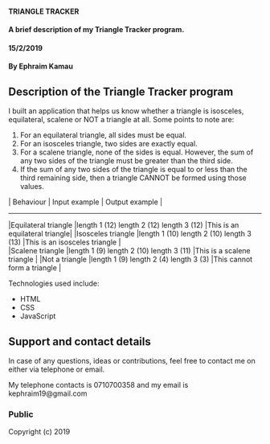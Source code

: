#### TRIANGLE TRACKER
#### A brief description of my Triangle Tracker program.
#### 15/2/2019
#### By **Ephraim Kamau**

## Description of the Triangle Tracker program
<p>I built an application that helps us know whether a triangle is isosceles, equilateral, scalene or NOT a triangle at all.
Some points to note are:
<ol>
<li>For an equilateral triangle, all sides must be equal.</li>
<li>For an isosceles triangle, two sides are exactly equal.</li>
<li>For a scalene triangle, none of the sides is equal. However, the sum of any two sides of the triangle must be greater than the third side.</li>
<li>If the sum of any two sides of the triangle is equal to or less than the third remaining side, then a triangle CANNOT be formed using those values.</li></p>
</ol>


|       Behaviour     |              Input example                 |           Output example      |
-------------------    -----------------------------------------    --------------------------------
|Equilateral triangle |length 1 (12) length 2 (12)  length 3 (12)  |This is an equilateral triangle|
|Isosceles triangle   |length 1 (10) length 2 (10)  length 3 (13)  |This is an isosceles triangle  |  
|Scalene triangle     |length 1 (9) length 2 (10)  length 3 (11)   |This is a scalene triangle     |
|Not a triangle       |length 1 (9) length 2 (4)  length 3 (3)     |This cannot form a triangle    |




<p>Technologies used include:</p>
<ul>
<li>HTML</li>
<li>CSS</li>
<li>JavaScript</li>
</ul>

## Support and contact details
<p>In case of any questions, ideas or contributions, feel free to contact me on either via telephone or email.</p>
<p>My telephone contacts is 0710700358 and my email is kephraim19@gmail.com</p>


### Public
Copyright (c) 2019

